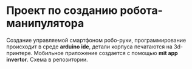# Проект по созданию робота-манипулятора
Создание управляемой смартфоном робо-руки, программирование происходит в среде **arduino ide**, детали корпуса печатаются на 3d-принтере. Мобильное приложение создается с помощью **mit app invertor**. Схема в репозитории.
